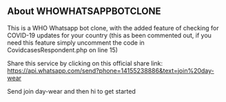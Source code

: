
## About WHOWHATSAPPBOTCLONE

This is a WHO Whatsapp bot clone, with the added feature of checking for COVID-19 updates for your country (this as been commented out, if you need this feature simply uncomment the code in CovidcasesRespondent.php on line 15)

Share this service by clicking on this official share link: https://api.whatsapp.com/send?phone=14155238886&text=join%20day-wear

Send join day-wear and then hi to get started

